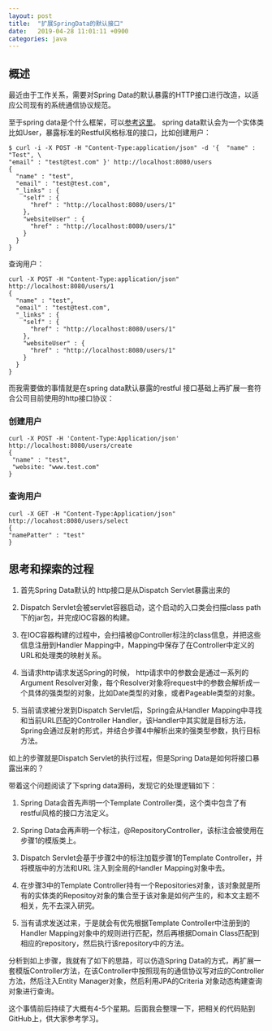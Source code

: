 ```yaml
---
layout: post
title:  "扩展SpringData的默认接口"
date:   2019-04-28 11:01:11 +0900
categories: java
---
```




## 概述

最近由于工作关系，需要对Spring Data的默认暴露的HTTP接口进行改造，以适应公司现有的系统通信协议规范。

至于spring data是个什么框架，可以[参考这里](https://spring.io/projects/spring-data)。 spring data默认会为一个实体类比如User，暴露标准的Restful风格标准的接口，比如创建用户：

    $ curl -i -X POST -H "Content-Type:application/json" -d '{  "name" : "Test", \ 
    "email" : "test@test.com" }' http://localhost:8080/users
    {
      "name" : "test",
      "email" : "test@test.com",
      "_links" : {
        "self" : {
          "href" : "http://localhost:8080/users/1"
        },
        "websiteUser" : {
          "href" : "http://localhost:8080/users/1"
        }
      }
    }
    
查询用户：

    curl -X POST -H "Content-Type:application/json"  http://localhost:8080/users/1
    {
      "name" : "test",
      "email" : "test@test.com",
      "_links" : {
        "self" : {
          "href" : "http://localhost:8080/users/1"
        },
        "websiteUser" : {
          "href" : "http://localhost:8080/users/1"
        }
      }
    }
    
而我需要做的事情就是在spring data默认暴露的restful 接口基础上再扩展一套符合公司目前使用的http接口协议：

### 创建用户
    curl -X POST -H 'Content-Type:Application/json' http://localhost:8080/users/create
    {
     "name" : "test", 
     "website: "www.test.com"
    }
    
### 查询用户
    curl -X GET -H "Content-Type:Application/json" http://locahost:8080/users/select
    {
    "namePatter" : "test"
    }
     
## 思考和探索的过程
 
1. 首先Spring Data默认的 http接口是从Dispatch Servlet暴露出来的

2. Dispatch Servlet会被servlet容器启动，这个启动的入口类会扫描class path下的jar包，并完成IOC容器的构建。

3. 在IOC容器构建的过程中，会扫描被@Controller标注的class信息，并把这些信息注册到Handler Mapping中，Mapping中保存了在Controller中定义的URL和处理类的映射关系。

4. 当请求http请求发送Spring的时候， http请求中的参数会是通过一系列的Argument Resolver对象，每个Resolver对象将request中的参数会解析成一个具体的强类型的对象，比如Date类型的对象，或者Pageable类型的对象。 

5. 当前请求被分发到Dispatch Servlet后，Spring会从Handler Mapping中寻找和当前URL匹配的Controller Handler，该Handler中其实就是目标方法，Spring会通过反射的形式，并结合步骤4中解析出来的强类型参数，执行目标方法。

如上的步骤就是Dispatch Servlet的执行过程，但是Spring Data是如何将接口暴露出来的？ 

带着这个问题阅读了下spring data源码，发现它的处理逻辑如下：

1.  Spring Data会首先声明一个Template Controller类，这个类中包含了有restful风格的接口方法定义。

2. Spring Data会再声明一个标注，@RepositoryController，该标注会被使用在步骤1的模版类上。 

3. Dispatch Servlet会基于步骤2中的标注加载步骤1的Template Controller，并将模版中的方法和URL 注入到全局的Handler Mapping对象中去。 

4. 在步骤3中的Template Controller持有一个Repositories对象，该对象就是所有的实体类的Repositoy对象的集合至于该对象是如何产生的，和本文主题不相关，先不去深入研究。

5. 当有请求发送过来，于是就会有优先根据Template Controller中注册到的Handler Mapping对象中的规则进行匹配，然后再根据Domain Class匹配到相应的repository，然后执行该repository中的方法。 

 

分析到如上步骤，我就有了如下的思路，可以仿造Spring Data的方式，再扩展一套模版Controller方法，在该Controller中按照现有的通信协议写对应的Controller方法，然后注入Entity Manager对象，然后利用JPA的Criteria 对象动态构建查询对象进行查询。 

这个事情前后持续了大概有4-5个星期。后面我会整理一下，把相关的代码贴到GitHub上，供大家参考学习。
